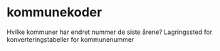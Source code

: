 # kommunekoder
Hvilke kommuner har endret nummer de siste årene? Lagringssted for konverteringstabeller for kommunenummer
